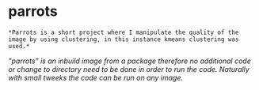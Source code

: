 # parrots
	*Parrots is a short project where I manipulate the quality of the image by using clustering, in this instance kmeans clustering was used.*
  *"parrots" is an inbuild image from a package therefore no additional code or change to directory need to be done in order to run the code.*
  *Naturally with small tweeks the code can be run on any image.*
